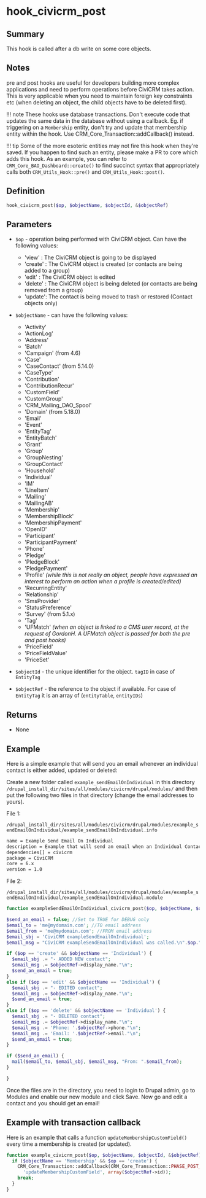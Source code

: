 # hook_civicrm_post

## Summary

This hook is called after a db write on some core objects.

## Notes

pre and post hooks are useful for developers building more complex
applications and need to perform operations before CiviCRM takes action.
This is very applicable when you need to maintain foreign key
constraints etc (when deleting an object, the child objects have to be
deleted first).

!!! note
    These hooks use database transactions.  Don't execute code that updates the same data in the database without using a callback.  Eg. if triggering on a `Membership` entity, don't try and update that membership entity within the hook.  Use CRM_Core_Transaction::addCallback() instead.
    
!!! tip
    Some of the more esoteric entities may not fire this hook when they're saved. If you happen to find such an entity, please make a PR to core which adds this hook. As an example, you can refer to `CRM_Core_BAO_Dashboard::create()` to find succinct syntax that appropriately calls both `CRM_Utils_Hook::pre()` and `CRM_Utils_Hook::post()`.

## Definition

```php
hook_civicrm_post($op, $objectName, $objectId, &$objectRef)
```

## Parameters

-   `$op` - operation being performed with CiviCRM object. Can have the following values:
    -   'view' : The CiviCRM object is going to be displayed
    -   'create' : The CiviCRM object is created (or contacts are being added to a group)
    -   'edit' : The CiviCRM object is edited
    -   'delete' : The CiviCRM object is being deleted (or contacts are being removed from a group)
    -   'update': The contact is being moved to trash or restored (Contact objects only)

-   `$objectName` - can have the following values:
    -   'Activity'
    -   'ActionLog'
    -   'Address'
    -   'Batch'
    -   'Campaign' (from 4.6)
    -   'Case'
    -   'CaseContact' (from 5.14.0)
    -   'CaseType'
    -   'Contribution'
    -   'ContributionRecur'
    -   'CustomField'
    -   'CustomGroup'
    -   'CRM_Mailing_DAO_Spool'
    -   'Domain' (from 5.18.0)
    -   'Email'
    -   'Event'
    -   'EntityTag'
    -   'EntityBatch'
    -   'Grant'
    -   'Group'
    -   'GroupNesting'
    -   'GroupContact'
    -   'Household'
    -   'Individual'
    -   'IM'
    -   'LineItem'
    -   'Mailing'
    -   'MailingAB'
    -   'Membership'
    -   'MembershipBlock'
    -   'MembershipPayment'
    -   'OpenID'
    -   'Participant'
    -   'ParticipantPayment'
    -   'Phone'
    -   'Pledge'
    -   'PledgeBlock'
    -   'PledgePayment'
    -   'Profile' *(while this is not really an object, people have
        expressed an interest to perform an action when a profile is
        created/edited)*
    -   'RecurringEntity'
    -   'Relationship'
    -   'SmsProvider'
    -   'StatusPreference'
    -   'Survey' (from 5.1.x)
    -   'Tag'
    -   'UFMatch' *(when an object is linked to a CMS user record, at the
        request of GordonH. A UFMatch object is passed for both the pre
        and post hooks)*
    -   'PriceField'
    -   'PriceFieldValue'
    -   'PriceSet'

-   `$objectId` - the unique identifier for the object. `tagID` in case of `EntityTag`
-   `$objectRef` - the reference to the object if available. For case of `EntityTag` it is an array of (`entityTable`, `entityIDs`)

## Returns

-   None

## Example

Here is a simple example that will send you an email whenever an
individual contact is either added, updated or deleted:

Create a new folder called `example_sendEmailOnIndividual` in this
directory
`/drupal_install_dir/sites/all/modules/civicrm/drupal/modules/` and then
put the following two files in that directory (change the email
addresses to yours).

File 1:

`/drupal_install_dir/sites/all/modules/civicrm/drupal/modules/example_sendEmailOnIndividual/example_sendEmailOnIndividual.info`

```txt
name = Example Send Email On Individual
description = Example that will send an email when an Individual Contact is Added, Updated or Deleted.
dependencies[] = civicrm
package = CiviCRM
core = 6.x
version = 1.0
```

File 2:

`/drupal_install_dir/sites/all/modules/civicrm/drupal/modules/example_sendEmailOnIndividual/example_sendEmailOnIndividual.module`

```php
function exampleSendEmailOnIndividual_civicrm_post($op, $objectName, $objectId, &$objectRef) {

$send_an_email = false; //Set to TRUE for DEBUG only
$email_to = 'me@mydomain.com'; //TO email address
$email_from = 'me@mydomain.com'; //FROM email address
$email_sbj = 'CiviCRM exampleSendEmailOnIndividual';
$email_msg = "CiviCRM exampleSendEmailOnIndividual was called.\n".$op." ".$objectName."\n".$objectId." ";

if ($op == 'create' && $objectName == 'Individual') {
  $email_sbj .= "- ADDED NEW contact";
  $email_msg .= $objectRef->display_name."\n";
  $send_an_email = true;
} 
else if ($op == 'edit' && $objectName == 'Individual') {
  $email_sbj .= "- EDITED contact";
  $email_msg .= $objectRef->display_name."\n";
  $send_an_email = true;
} 
else if ($op == 'delete' && $objectName == 'Individual') {
  $email_sbj .= "- DELETED contact";
  $email_msg .= $objectRef->display_name."\n";
  $email_msg .= 'Phone: '.$objectRef->phone."\n";
  $email_msg .= 'Email: '.$objectRef->email."\n";
  $send_an_email = true;
}

if ($send_an_email) {
  mail($email_to, $email_sbj, $email_msg, "From: ".$email_from);
}

}
```

Once the files are in the directory, you need to login to Drupal admin,
go to Modules and enable our new module and click Save. Now go and edit
a contact and you should get an email!

## Example with transaction callback

Here is an example that calls a function `updateMembershipCustomField()` every time a membership is created (or updated).

```php
function example_civicrm_post($op, $objectName, $objectId, &$objectRef) {
  if ($objectName == 'Membership' && $op == 'create') {
    CRM_Core_Transaction::addCallback(CRM_Core_Transaction::PHASE_POST_COMMIT,
      'updateMembershipCustomField', array($objectRef->id));
    break;
  }
}
```
